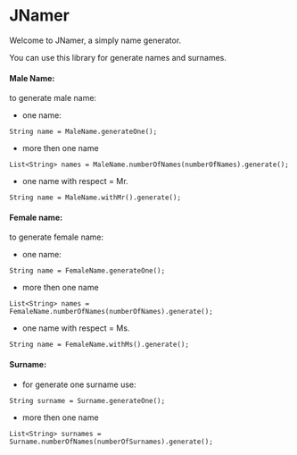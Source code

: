 # JNamer

Welcome to JNamer, a simply name generator. 

You can use this library for generate names and surnames.

#### Male Name:
to generate male name:

- one name: 
```
String name = MaleName.generateOne();
```

- more then one name
```
List<String> names = MaleName.numberOfNames(numberOfNames).generate();
```

- one name with respect = Mr.
```
String name = MaleName.withMr().generate();
```

#### Female name:
to generate female name:

- one name:
```
String name = FemaleName.generateOne();
```

- more then one name
```
List<String> names = FemaleName.numberOfNames(numberOfNames).generate();
```

- one name with respect = Ms.
```
String name = FemaleName.withMs().generate();
```

#### Surname:
- for generate one surname use:
```
String surname = Surname.generateOne();
```

- more then one name
```
List<String> surnames = Surname.numberOfNames(numberOfSurnames).generate();
```
